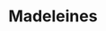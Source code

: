 ---
layout: recette
categories: [recettes]
hidden: true
lang: fr
title: Madeleines
type: sucre
pour: pour 12 madeleines
ingredients: 
  - nom: oeufs 
    qte: 2
  - nom: sucre
    qte: 75
    unite: gr
  - nom: farine
    qte: 100
    unite: gr
  - nom: levure chimique
    qte: 4
    unite: gr
  - nom: beurre
    qte: 50
    unite: gr
  - nom: lait
    qte: 25
    unite: gr
  - nom: jus de citron
    qte: 1/2
  - nom: zestes de citron
preconditions:
  - Le beurre, le lait et les oeufs doivent être à température ambiante
  - Faire fondre le beurre
etapes:
  - label: Préparation 1/2
    details:
      - Blanchir les oeufs et le sucre au fouet
      - Ajouter les zestes de citron, le jus et le lait
      - Mélanger au fouet
      - Tamiser la farine et la levure chimique au dessus du mélange
      - Mélanger au fouet (sans insister)
      - Ajouter le beurre fondu (doit être froid/tiède mais pas chaud !)
      - Mélanger au fouet (sans insister)
      - Laisser la pâte 15 minutes au réfrigérateur
  - label: Préparation 2/2
    details:
      - (Optionnel) Ajouter des fruits confits / pépites de chocolat (les fariner avant pour éviter qu'ils ne retombent)
      - Beurrer le moule
      - Verser la pâte dans le moule (remplir chaque madeleine à trois quarts)
cuisson: 
  - Préchauffer le four à 250°C
  - Mettre les madeleines au four
  - Attendre 2 minutes puis baisser le four à 200°C
  - Cuire pendant 10 minutes
  - Sortir les madeleines et les démouler à moitié (les laisser reposer sur le côté)
notes:
  - La différence de température à la cuisson va aider les madeleines à bien gonfler afin d'obtenir une belle bosse
  - Bien surveiller la cuisson, ça dépendra beaucoup du four
---